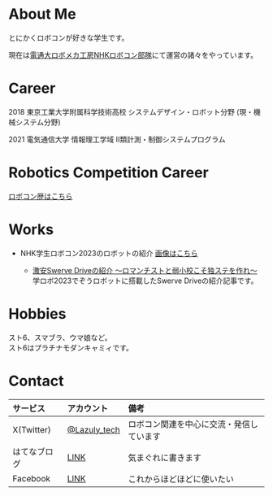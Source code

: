 # About Me

とにかくロボコンが好きな学生です。

現在は[電通大ロボメカ工房NHKロボコン部隊](https://sites.google.com/view/uec-rmf/home/butai/nhk-team)にて運営の諸々をやっています。

# Career

2018 東京工業大学附属科学技術高校 システムデザイン・ロボット分野 (現・機械システム分野)

2021 電気通信大学 情報理工学域 II類計測・制御システムプログラム

# Robotics Competition Career

[ロボコン歴はこちら](./robocon-career.html)

# Works

- NHK学生ロボコン2023のロボットの紹介
[画像はこちら](https://twitter.com/Lazuly_tech/status/1665911290844573697)

    - [激安Swerve Driveの紹介 〜ロマンチストと弱小校こそ独ステを作れ〜](https://lazuly.hatenablog.com/entry/uecsd2023)  
        学ロボ2023でぞうロボットに搭載したSwerve Driveの紹介記事です。

# Hobbies

スト6、スマブラ、ウマ娘など。  
スト6はプラチナモダンキャミィです。

# Contact

|サービス|アカウント|備考|
|:---|:---|:---|
|X(Twitter)|[@Lazuly_tech](https://twitter.com/lazuly_tech)|ロボコン関連を中心に交流・発信しています|
|はてなブログ|[LINK](https://lazuly.hatenablog.com)|気まぐれに書きます|
|Facebook|[LINK](https://www.facebook.com/profile.php?id=100028977140855)|これからほどほどに使いたい|
